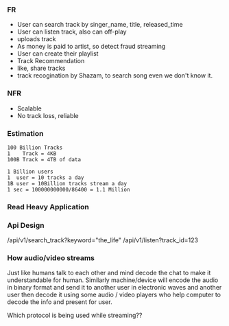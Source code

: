 ### FR
- User can search track by singer_name, title, released_time
- User can listen track, also can off-play
- uploads track
- As money is paid to artist, so detect fraud streaming
- User can create their playlist
- Track Recommendation
- like, share tracks
- track recogination by Shazam, to search song even we don't know it.

### NFR
- Scalable
- No track loss, reliable

### Estimation

```
100 Billion Tracks
1    Track = 4KB
100B Track = 4TB of data

1 Billion users
1  user = 10 tracks a day
1B user = 10Billion tracks stream a day
1 sec = 100000000000/86400 = 1.1 Million  
```

### Read Heavy Application

### Api Design
/api/v1/search_track?keyword="the_life"
/api/v1/listen?track_id=123

### How audio/video streams
Just like humans talk to each other and mind decode the chat to make it understandable for human. Similarly machine/device will encode the audio in binary format and
send it to another user in electronic waves and another user then decode it using some audio / video players who help computer to decode the info and present for user.

Which protocol is being used while streaming??




